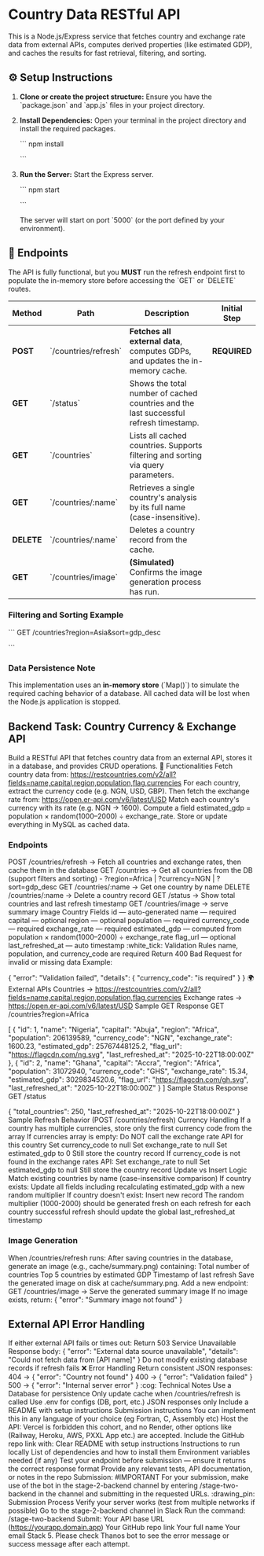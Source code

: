 # Country Data RESTful API

This is a Node.js/Express service that fetches country and exchange rate data from external APIs, computes derived properties (like estimated GDP), and caches the results for fast retrieval, filtering, and sorting.

## :gear: Setup Instructions

1. **Clone or create the project structure:** Ensure you have the \`package.json\` and \`app.js\` files in your project directory.

2. **Install Dependencies:** Open your terminal in the project directory and install the required packages.

   \`\`\`
   npm install
   
   \`\`\`

3. **Run the Server:** Start the Express server.

   \`\`\`
   npm start
   
   \`\`\`

   The server will start on port \`5000\` (or the port defined by your environment).

## :rocket: Endpoints

The API is fully functional, but you **MUST** run the refresh endpoint first to populate the in-memory store before accessing the \`GET\` or \`DELETE\` routes.

| Method | Path | Description | Initial Step | 
 | ----- | ----- | ----- | ----- | 
| **POST** | \`/countries/refresh\` | **Fetches all external data**, computes GDPs, and updates the in-memory cache. | **REQUIRED** | 
| **GET** | \`/status\` | Shows the total number of cached countries and the last successful refresh timestamp. |  | 
| **GET** | \`/countries\` | Lists all cached countries. Supports filtering and sorting via query parameters. |  | 
| **GET** | \`/countries/:name\` | Retrieves a single country's analysis by its full name (case-insensitive). |  | 
| **DELETE** | \`/countries/:name\` | Deletes a country record from the cache. |  | 
| **GET** | \`/countries/image\` | **(Simulated)** Confirms the image generation process has run. |  | 

### Filtering and Sorting Example

\`\`\`
GET /countries?region=Asia&sort=gdp_desc

\`\`\`

### Data Persistence Note

This implementation uses an **in-memory store** (\`Map()\`) to simulate the required caching behavior of a database. All cached data will be lost when the Node.js application is stopped.



## Backend Task: Country Currency & Exchange API
Build a RESTful API that fetches country data from an external API, stores it in a database, and provides CRUD operations.
:jigsaw: Functionalities
Fetch country data from: https://restcountries.com/v2/all?fields=name,capital,region,population,flag,currencies
For each country, extract the currency code (e.g. NGN, USD, GBP).
Then fetch the exchange rate from: https://open.er-api.com/v6/latest/USD
Match each country's currency with its rate (e.g. NGN → 1600).
Compute a field estimated_gdp = population × random(1000–2000) ÷ exchange_rate.
Store or update everything in MySQL as cached data.
### Endpoints
POST /countries/refresh → Fetch all countries and exchange rates, then cache them in the database
GET /countries → Get all countries from the DB (support filters and sorting) - ?region=Africa | ?currency=NGN | ?sort=gdp_desc
GET /countries/:name → Get one country by name
DELETE /countries/:name → Delete a country record
GET /status → Show total countries and last refresh timestamp
GET /countries/image → serve summary image
Country Fields
 id — auto-generated
 name — required
 capital — optional
 region — optional
 population — required
 currency_code — required
 exchange_rate — required
 estimated_gdp — computed from population × random(1000–2000) ÷ exchange_rate
 flag_url — optional
 last_refreshed_at — auto timestamp
:white_tick: Validation Rules
name, population, and currency_code are required
Return 400 Bad Request for invalid or missing data
 Example:

{
  "error": "Validation failed",
  "details": {
    "currency_code": "is required"
  }
}
:earth_africa: External APIs
Countries → https://restcountries.com/v2/all?fields=name,capital,region,population,flag,currencies
Exchange rates → https://open.er-api.com/v6/latest/USD
Sample GET Response
GET /countries?region=Africa

[
  {
    "id": 1,
    "name": "Nigeria",
    "capital": "Abuja",
    "region": "Africa",
    "population": 206139589,
    "currency_code": "NGN",
    "exchange_rate": 1600.23,
    "estimated_gdp": 25767448125.2,
    "flag_url": "https://flagcdn.com/ng.svg",
    "last_refreshed_at": "2025-10-22T18:00:00Z"
  },
  {
    "id": 2,
    "name": "Ghana",
    "capital": "Accra",
    "region": "Africa",
    "population": 31072940,
    "currency_code": "GHS",
    "exchange_rate": 15.34,
    "estimated_gdp": 3029834520.6,
    "flag_url": "https://flagcdn.com/gh.svg",
    "last_refreshed_at": "2025-10-22T18:00:00Z"
  }
]
Sample Status Response
GET /status

{
  "total_countries": 250,
  "last_refreshed_at": "2025-10-22T18:00:00Z"
}
Sample
Refresh Behavior (POST /countries/refresh)
Currency Handling
If a country has multiple currencies, store only the first currency code from the array
If currencies array is empty:
Do NOT call the exchange rate API for this country
Set currency_code to null
Set exchange_rate to null
Set estimated_gdp to 0
Still store the country record
If currency_code is not found in the exchange rates API:
Set exchange_rate to null
Set estimated_gdp to null
Still store the country record
Update vs Insert Logic
Match existing countries by name (case-insensitive comparison)
If country exists: Update all fields including recalculating estimated_gdp with a new random multiplier
If country doesn't exist: Insert new record
The random multiplier (1000-2000) should be generated fresh on each refresh for each country
successful refresh should update the global last_refreshed_at timestamp
### Image Generation
When /countries/refresh runs:
After saving countries in the database, generate an image (e.g., cache/summary.png) containing:
Total number of countries
Top 5 countries by estimated GDP
Timestamp of last refresh
Save the generated image on disk at cache/summary.png.
Add a new endpoint:
GET /countries/image → Serve the generated summary image
If no image exists, return:
{ "error": "Summary image not found" }

## External API Error Handling
If either external API fails or times out:
Return 503 Service Unavailable
Response body: { "error": "External data source unavailable", "details": "Could not fetch data from [API name]" }
Do not modify existing database records if refresh fails
:x: Error Handling
 Return consistent JSON responses:
404 → { "error": "Country not found" }
400 → { "error": "Validation failed" }
500 → { "error": "Internal server error" }
:cog: Technical Notes
Use a Database for persistence
Only update cache when /countries/refresh is called
Use .env for configs (DB, port, etc.)
JSON responses only
Include a README with setup instructions
Submission instructions
You can implement this in any language of your choice (eg Fortran, C, Assembly etc)
Host the API: Vercel is forbidden this cohort, and no Render, other options like (Railway, Heroku, AWS, PXXL App etc.) are accepted.
Include the GitHub repo link with:
Clear README with setup instructions
Instructions to run locally
List of dependencies and how to install them
Environment variables needed (if any)
Test your endpoint before submission — ensure it returns the correct response format
Provide any relevant tests, API documentation, or notes in the repo
Submission: #IMPORTANT
For your submission, make use of the bot in the stage-2-backend channel by entering /stage-two-backend in the channel and submitting in the requested URLs.
:drawing_pin: Submission Process
Verify your server works (test from multiple networks if possible)
Go to the stage-2-backend channel in Slack
Run the command:  /stage-two-backend
Submit:
Your API base URL (https://yourapp.domain.app)
Your GitHub repo link
Your full name
Your email
Stack
 5.  Please check Thanos bot to see the error message or success message after each attempt.